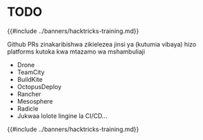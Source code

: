 # TODO

{{#include ../banners/hacktricks-training.md}}

Github PRs zinakaribishwa zikielezea jinsi ya (kutumia vibaya) hizo platforms kutoka kwa mtazamo wa mshambuliaji

- Drone
- TeamCity
- BuildKite
- OctopusDeploy
- Rancher
- Mesosphere
- Radicle
- Jukwaa lolote lingine la CI/CD...

{{#include ../banners/hacktricks-training.md}}
